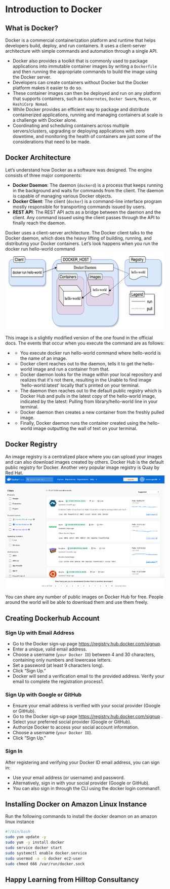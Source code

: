 # Introduction to Docker

## What is Docker?

Docker is a commercial containerization platform and runtime that helps developers build, deploy, and run containers. It uses a client-server architecture with simple commands and automation through a single API.

- Docker also provides a toolkit that is commonly used to package applications into immutable container images by writing a `Dockerfile` and then running the appropriate commands to build the image using the Docker server. 
- Developers can create containers without Docker but the Docker platform makes it easier to do so. 
- These container images can then be deployed and run on any platform that supports containers, such as `Kubernetes`, `Docker Swarm`, `Mesos`, or `HashiCorp Nomad`.
- While Docker provides an efficient way to package and distribute containerized applications, running and managing containers at scale is a challenge with Docker alone. 
- Coordinating and scheduling containers across multiple servers/clusters, upgrading or deploying applications with zero downtime, and monitoring the health of containers are just some of the considerations that need to be made.



## Docker Architecture

Let’s understand how Docker as a software was designed. The engine consists of three major components:

-  **Docker Daemon**: The daemon (`dockerd`) is a process that keeps running in the background and waits for commands from the client. The daemon is capable of managing various Docker objects.
- **Docker Client**: The client (`docker`) is a command-line interface program mostly responsible for transporting commands issued by users.
- **REST API**: The REST API acts as a bridge between the daemon and the client. Any command issued using the client passes through the API to finally reach the daemon.

Docker uses a client-server architecture. The Docker client talks to the Docker daemon, which does the heavy lifting of building, running, and distributing your Docker containers.
Let’s look happens when you run the docker run hello-world command
![Docker Architecture](docker-architecture.png)

This image is a slightly modified version of the one found in the official docs. The events that occur when you execute the command are as follows:
- - You execute docker run hello-world command where hello-world is the name of an image.
- -	Docker client reaches out to the daemon, tells it to get the hello-world image and run a container from that.
-  - Docker daemon looks for the image within your local repository and realizes that it's not there, resulting in the Unable to find image 'hello-world:latest' locally that's printed on your terminal.
- - The daemon then reaches out to the default public registry which is Docker Hub and pulls in the latest copy of the hello-world image, indicated by the latest: Pulling from library/hello-world line in your terminal.
- - Docker daemon then creates a new container from the freshly pulled image.
- - Finally, Docker daemon runs the container created using the hello-world image outputting the wall of text on your terminal.

## Docker Registry

An image registry is a centralized place where you can upload your images and can also download images created by others. Docker Hub is the default public registry for Docker. Another very popular image registry is Quay by Red Hat.
![Docker Registry](docker-registry.png)

You can share any number of public images on Docker Hub for free. People around the world will be able to download them and use them freely. 

## Creating Dockerhub  Account

### Sign Up with Email Address
- Go to the Docker sign-up page https://registry.hub.docker.com/signup.
- Enter a unique, valid email address.
- Choose a username (`your Docker ID`) between 4 and 30 characters, containing only numbers and lowercase letters.
- Set a password (at least 9 characters long).
- Click “Sign Up.”
- Docker will send a verification email to the provided address. Verify your email to complete the registration process1.

### Sign Up with Google or GitHub
- Ensure your email address is verified with your social provider (Google or GitHub).
- Go to the Docker sign-up page https://registry.hub.docker.com/signup .
- Select your preferred social provider (Google or GitHub).
- Authorize Docker to access your social account information.
- Choose a username (`your Docker ID`).
- Click “Sign Up.”

### Sign In
After registering and verifying your Docker ID email address, you can sign in:
-  Use your email address (or username) and password.
- Alternatively, sign in with your social provider (Google or GitHub).
- You can also sign in through the CLI using the docker login command1.



## Installing  Docker on Amazon Linux Instance

Run the  following commands to install the docker deamon on an amazon  linux instance

```sh
#!/bin/bash
sudo yum update -y
sudo yum -y install docker
sudo service docker start
sudo systemctl enable docker.service 
sudo usermod -a -G docker ec2-user 
sudo chmod 666 /var/run/docker.sock

````

## Happy  Learning from Hilltop Consultancy